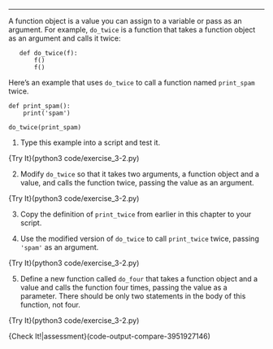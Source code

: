 ----------------------------------------

A function object is a value you can assign to a variable or pass as an argument. For example, `do_twice` is a function that takes a function object as an argument and calls it twice:

       def do_twice(f):
           f()
           f()

Here’s an example that uses `do_twice` to call a function named `print_spam` twice.

    def print_spam():
        print('spam')

    do_twice(print_spam)

1.  Type this example into a script and test it.

{Try It}(python3 code/exercise_3-2.py)

2.  Modify `do_twice` so that it takes two arguments, a function object and a value, and calls the function twice, passing the value as an argument.

{Try It}(python3 code/exercise_3-2.py)

3.  Copy the definition of `print_twice` from earlier in this chapter to your script.

4.  Use the modified version of `do_twice` to call `print_twice` twice, passing `'spam'` as an argument.

{Try It}(python3 code/exercise_3-2.py)

5.  Define a new function called `do_four` that takes a function object and a value and calls the function four times, passing the value as a parameter. There should be only two statements in the body of this function, not four.

{Try It}(python3 code/exercise_3-2.py)

{Check It!|assessment}(code-output-compare-3951927146)
